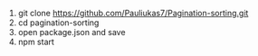 1. git clone https://github.com/Pauliukas7/Pagination-sorting.git
2. cd pagination-sorting
3. open package.json and save
4. npm start
